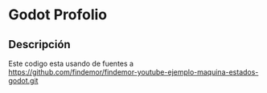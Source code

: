 # Godot Profolio


## Descripción

Este codigo esta usando de fuentes a https://github.com/findemor/findemor-youtube-ejemplo-maquina-estados-godot.git
